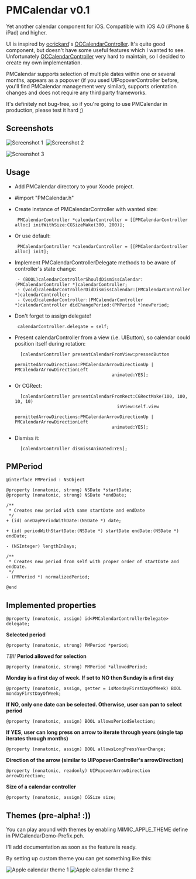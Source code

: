 PMCalendar v0.1
==========

Yet another calendar component for iOS. Compatible with iOS 4.0 (iPhone &amp; iPad) and higher.

UI is inspired by [ocrickard](https://github.com/ocrickard)'s [OCCalendarController](https://github.com/ocrickard/OCCalendar). It's quite good component, but doesn't have some useful features which I wanted to see. Unfortunately [OCCalendarController](https://github.com/ocrickard/OCCalendar) very hard to maintain, so I decided to create my own implementation.

PMCalendar supports selection of multiple dates within one or several months, appears as a popover (if you used UIPopoverController before, you'll find PMCalendar management very similar), supports orientation changes and does not require any third party frameworks.

It's definitely not bug-free, so if you're going to use PMCalendar in production, please test it hard ;)

Screenshots
----------
![Screenshot 1](PMCalendar/raw/master/screenshots/screenshot_1.png)&nbsp;&nbsp;![Screenshot 2](PMCalendar/raw/master/screenshots/screenshot_2.png)

![Screenshot 3](PMCalendar/raw/master/screenshots/screenshot_3.png)

Usage
----------

 - Add PMCalendar directory to your Xcode project.
 - #import "PMCalendar.h"
 - Create instance of PMCalendarController with wanted size:

        PMCalendarController *calendarController = [[PMCalendarController alloc] initWithSize:CGSizeMake(300, 200)];
 - Or use default:

        PMCalendarController *calendarController = [[PMCalendarController alloc] init];
 - Implement PMCalendarControllerDelegate methods to be aware of controller's state change:

        - (BOOL)calendarControllerShouldDismissCalendar:(PMCalendarController *)calendarController;
        - (void)calendarControllerDidDismissCalendar:(PMCalendarController *)calendarController;
        - (void)calendarController:(PMCalendarController *)calendarController didChangePeriod:(PMPeriod *)newPeriod;
 - Don't forget to assign delegate!

        calendarController.delegate = self;
 - Present calendarController from a view (i.e. UIButton), so calendar could position itself during rotation:

         [calendarController presentCalendarFromView:pressedButton
                            permittedArrowDirections:PMCalendarArrowDirectionUp | PMCalendarArrowDirectionLeft
                                            animated:YES];
 - Or CGRect:
 
         [calendarController presentCalendarFromRect:CGRectMake(100, 100, 10, 10)
                                              inView:self.view
                            permittedArrowDirections:PMCalendarArrowDirectionUp | PMCalendarArrowDirectionLeft
                                            animated:YES];
 - Dismiss it:

         [calendarController dismissAnimated:YES];

PMPeriod
----------

    @interface PMPeriod : NSObject

    @property (nonatomic, strong) NSDate *startDate;
    @property (nonatomic, strong) NSDate *endDate;

    /**
     * Creates new period with same startDate and endDate
     */
    + (id) oneDayPeriodWithDate:(NSDate *) date;

    + (id) periodWithStartDate:(NSDate *) startDate endDate:(NSDate *) endDate;

    - (NSInteger) lengthInDays;

    /**
     * Creates new period from self with proper order of startDate and endDate.
     */
    - (PMPeriod *) normalizedPeriod;

    @end

Implemented properties
----------
    @property (nonatomic, assign) id<PMCalendarControllerDelegate> delegate;

**Selected period**

    @property (nonatomic, strong) PMPeriod *period;

*TBI!* **Period allowed for selection**

    @property (nonatomic, strong) PMPeriod *allowedPeriod;

**Monday is a first day of week. If set to NO then Sunday is a first day**

    @property (nonatomic, assign, getter = isMondayFirstDayOfWeek) BOOL mondayFirstDayOfWeek;

**If NO, only one date can be selected. Otherwise, user can pan to select period**

    @property (nonatomic, assign) BOOL allowsPeriodSelection;

**If YES, user can long press on arrow to iterate through years (single tap iterates through months)**

    @property (nonatomic, assign) BOOL allowsLongPressYearChange;

**Direction of the arrow (similar to UIPopoverController's arrowDirection)**

    @property (nonatomic, readonly) UIPopoverArrowDirection arrowDirection;

**Size of a calendar controller**

    @property (nonatomic, assign) CGSize size;

Themes (pre-alpha! :))
----------
You can play around with themes by enabling MIMIC_APPLE_THEME define in PMCalendarDemo-Prefix.pch.

I'll add documentation as soon as the feature is ready.

By setting up custom theme you can get something like this:

![Apple calendar theme 1](PMCalendar/raw/master/screenshots/apple_theme_1.png)&nbsp;![Apple calendar theme 2](PMCalendar/raw/master/screenshots/apple_theme_2.png)
